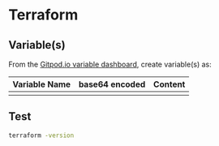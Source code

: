 # Terraform

## Variable(s)

From the [Gitpod.io variable dashboard](https://gitpod.io/variables), create variable(s) as:

| Variable Name  | base64 encoded | Content
|---|---|---
|   |   |  

## Test

```bash
terraform -version
``` 
